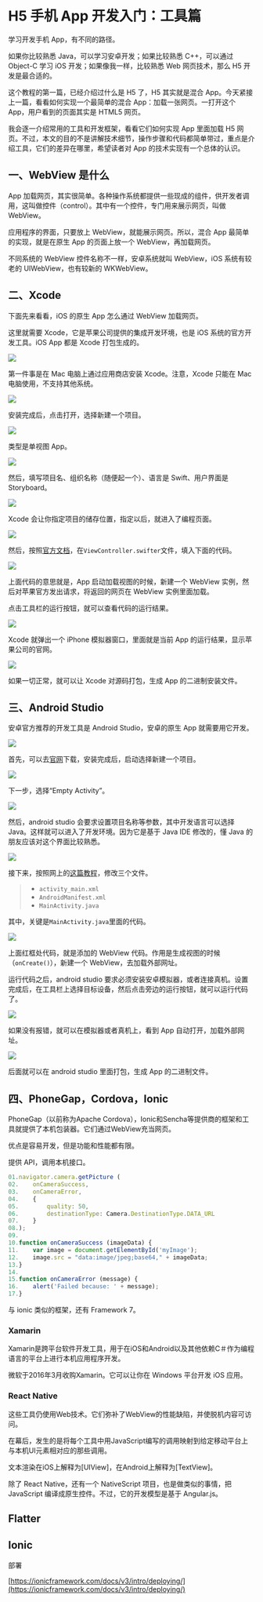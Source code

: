 # H5 手机 App 开发入门：工具篇

学习开发手机 App，有不同的路径。

如果你比较熟悉 Java，可以学习安卓开发；如果比较熟悉 C++，可以通过 Object-C 学习 iOS 开发；如果像我一样，比较熟悉 Web 网页技术，那么 H5 开发是最合适的。

这个教程的第一篇，已经介绍过什么是 H5 了，H5 其实就是混合 App。今天紧接上一篇，看看如何实现一个最简单的混合 App：加载一张网页。一打开这个 App，用户看到的页面其实是 HTML5 网页。

我会逐一介绍常用的工具和开发框架，看看它们如何实现 App 里面加载 H5 网页。不过，本文的目的不是讲解技术细节，操作步骤和代码都简单带过，重点是介绍工具，它们的差异在哪里，希望读者对 App 的技术实现有一个总体的认识。

## 一、WebView 是什么

App 加载网页，其实很简单。各种操作系统都提供一些现成的组件，供开发者调用，这叫做控件（control）。其中有一个控件，专门用来展示网页，叫做 WebView。

应用程序的界面，只要放上 WebView，就能展示网页。所以，混合 App 最简单的实现，就是在原生 App 的页面上放一个 WebView，再加载网页。

不同系统的 WebView 控件名称不一样，安卓系统就叫 WebView，iOS 系统有较老的 UIWebView，也有较新的 WKWebView。

## 二、Xcode

下面先来看看，iOS 的原生 App 怎么通过 WebView 加载网页。

这里就需要 Xcode，它是苹果公司提供的集成开发环境，也是 iOS 系统的官方开发工具。iOS App 都是 Xcode 打包生成的。

![](https://www.wangbase.com/blogimg/asset/201912/bg2019121215.jpg)

第一件事是在 Mac 电脑上通过应用商店安装  Xcode。注意，Xcode 只能在 Mac 电脑使用，不支持其他系统。

![](https://www.wangbase.com/blogimg/asset/201912/bg2019121214.jpg)

安装完成后，点击打开，选择新建一个项目。

![](https://www.wangbase.com/blogimg/asset/201912/bg2019121216.jpg)

类型是单视图 App。

![](https://www.wangbase.com/blogimg/asset/201912/bg2019121217.jpg)

然后，填写项目名、组织名称（随便起一个）、语言是 Swift、用户界面是 Storyboard。

![](https://www.wangbase.com/blogimg/asset/201912/bg2019121218.jpg)

Xcode 会让你指定项目的储存位置，指定以后，就进入了编程页面。

![](https://www.wangbase.com/blogimg/asset/201912/bg2019121219.jpg)

然后，按照[官方文档](https://developer.apple.com/documentation/webkit/wkwebview)，在`ViewController.swifter`文件，填入下面的代码。

![](https://www.wangbase.com/blogimg/asset/201912/bg2019121220.jpg)

上面代码的意思就是，App 启动加载视图的时候，新建一个 WebView 实例，然后对苹果官方发出请求，将返回的网页在 WebView 实例里面加载。

点击工具栏的运行按钮，就可以查看代码的运行结果。

![](https://www.wangbase.com/blogimg/asset/201912/bg2019121221.jpg)

Xcode 就弹出一个 iPhone 模拟器窗口，里面就是当前 App 的运行结果，显示苹果公司的官网。

![](https://www.wangbase.com/blogimg/asset/201912/bg2019121222.jpg)

如果一切正常，就可以让 Xcode 对源码打包，生成 App 的二进制安装文件。

## 三、Android Studio

安卓官方推荐的开发工具是 Android Studio，安卓的原生 App 就需要用它开发。

![](https://www.wangbase.com/blogimg/asset/201912/bg2019121224.jpg)

首先，可以去[官网](https://developer.android.com/studio)下载，安装完成后，启动选择新建一个项目。

![](https://www.wangbase.com/blogimg/asset/201912/bg2019121225.jpg)

下一步，选择“Empty Activity”。

![](https://www.wangbase.com/blogimg/asset/201912/bg2019121226.jpg)

然后，android studio 会要求设置项目名称等参数，其中开发语言可以选择 Java。这样就可以进入了开发环境。因为它是基于 Java IDE 修改的，懂 Java 的朋友应该对这个界面比较熟悉。

![](https://www.wangbase.com/blogimg/asset/201912/bg2019121227.jpg)

接下来，按照网上的[这篇教程](https://codingislove.com/android-web-view/)，修改三个文件。

> - `activity_main.xml`
> - `AndroidManifest.xml`
> - `MainActivity.java`

其中，关键是`MainActivity.java`里面的代码。

![](https://www.wangbase.com/blogimg/asset/201912/bg2019121228.jpg)

上面红框处代码，就是添加的 WebView 代码。作用是生成视图的时候（`onCreate()`），新建一个 WebView，去加载外部网址。

运行代码之后，android studio 要求必须安装安卓模拟器，或者连接真机。设置完成后，在工具栏上选择目标设备，然后点击旁边的运行按钮，就可以运行代码了。

![](https://www.wangbase.com/blogimg/asset/201912/bg2019121229.jpg)

如果没有报错，就可以在模拟器或者真机上，看到 App 自动打开，加载外部网址。

![](https://www.wangbase.com/blogimg/asset/201912/bg2019121230.jpg)

后面就可以在 android studio 里面打包，生成 App 的二进制文件。

## 四、PhoneGap，Cordova，Ionic

PhoneGap（以前称为Apache Cordova），Ionic和Sencha等提供商的框架和工具就提供了本机包装器。它们通过WebView充当网页。

优点是容易开发，但是功能和性能都有限。

提供 API，调用本机接口。

```javascript
01.navigator.camera.getPicture (
02.    onCameraSuccess,
03.    onCameraError,
04.    {
05.        quality: 50,
06.        destinationType: Camera.DestinationType.DATA_URL
07.    }
08.);
09. 
10.function onCameraSuccess (imageData) {
11.    var image = document.getElementById('myImage');
12.    image.src = "data:image/jpeg;base64," + imageData;
13.}
14.  
15.function onCameraError (message) {
16.    alert('Failed because: ' + message);
17.}
```

与 ionic 类似的框架，还有 Framework 7。

### Xamarin

Xamarin是跨平台软件开发工具，用于在iOS和Android以及其他依赖C＃作为编程语言的平台上进行本机应用程序开发。

微软于2016年3月收购Xamarin。它可以让你在 Windows 平台开发 iOS 应用。

### React Native

这些工具仍使用Web技术。它们弥补了WebView的性能缺陷，并使脱机内容可访问。

在幕后，发生的是将每个工具中用JavaScript编写的调用映射到给定移动平台上与本机UI元素相对应的那些调用。

文本渲染在iOS上解释为[UIView]，在Android上解释为[TextView]。

除了 React Native，还有一个 NativeScript 项目，也是做类似的事情，把 JavaScript 编译成原生控件。不过，它的开发模型是基于 Angular.js。

## Flatter

## Ionic

部署

[https://ionicframework.com/docs/v3/intro/deploying/](https://ionicframework.com/docs/v3/intro/deploying/)

